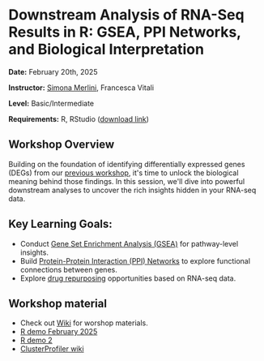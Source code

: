 # Downstream Analysis of RNA-Seq Results in R: GSEA, PPI Networks, and Biological Interpretation

**Date:** February 20th, 2025

**Instructor:** [Simona Merlini](https://merlinis12.github.io/merlinisimona.github.io/), Francesca Vitali

**Level:** Basic/Intermediate

**Requirements:** R, RStudio ([download link](https://rstudio-education.github.io/hopr/starting.html)) 

## Workshop Overview

Building on the foundation of identifying differentially expressed genes (DEGs) from our [previous workshop](https://github.com/merlinis12/RNA-Seq-Data-Analysis-in-R/wiki), it's time to unlock the biological meaning behind those findings. In this session, we'll dive into powerful downstream analyses to uncover the rich insights hidden in your RNA-seq data.

## Key Learning Goals:
- Conduct [Gene Set Enrichment Analysis (GSEA)](https://github.com/merlinis12/Downstream-Analysis-of-RNA-Seq-Results/wiki#5-gene-set-enrichment-analysis-gsea) for pathway-level insights.
- Build [Protein-Protein Interaction (PPI) Networks](https://github.com/merlinis12/Downstream-Analysis-of-RNA-Seq-Results/wiki#6-protein-protein-interaction-ppi-networks) to explore functional connections between genes.
- Explore [drug repurposing](https://github.com/merlinis12/Downstream-Analysis-of-RNA-Seq-Results/wiki#7-drug-repurposing) opportunities based on RNA-seq data.

## Workshop material
- Check out [Wiki](https://github.com/merlinis12/Downstream-Analysis-of-RNA-Seq-Results/wiki) for worshop materials.
- [R demo February 2025](https://merlinis12.github.io/Downstream-Analysis-of-RNA-Seq-Results/R_exercise_02_20_2025.html)
- [R demo 2](https://merlinis12.github.io/Downstream-Analysis-of-RNA-Seq-Results/R_demo.html)
- [ClusterProfiler wiki](https://yulab-smu.top/biomedical-knowledge-mining-book/index.html)
